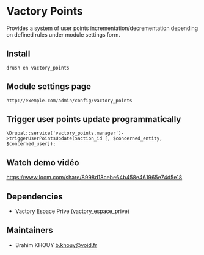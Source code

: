 # Vactory Points
Provides a system of user points incrementation/decrementation depending
on defined rules under module settings form.

## Install
`drush en vactory_points`

## Module settings page
`http://exemple.com/admin/config/vactory_points`

## Trigger user points update programmatically

`\Drupal::service('vactory_points.manager')->triggerUserPointsUpdate($action_id [, $concerned_entity, $concerned_user]);`

## Watch demo vidéo
https://www.loom.com/share/8998d18cebe64b458e461965e74d5e18

## Dependencies
 - Vactory Espace Prive (vactory_espace_prive)

## Maintainers
 * Brahim KHOUY <b.khouy@void.fr>
